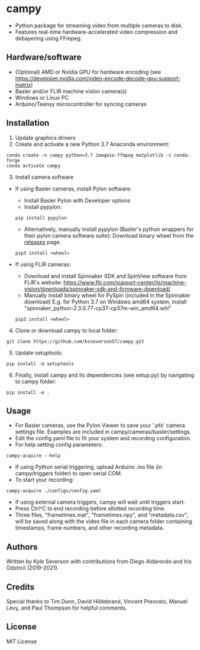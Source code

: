# campy
- Python package for streaming video from multiple cameras to disk. 
- Features real-time hardware-accelerated video compression and debayering using FFmpeg.

## Hardware/software
- (Optional) AMD or Nvidia GPU for hardware encoding (see https://developer.nvidia.com/video-encode-decode-gpu-support-matrix)
- Basler and/or FLIR machine vision camera(s)
- Windows or Linux PC
- Arduino/Teensy microcontroller for syncing cameras

## Installation
1. Update graphics drivers
2. Create and activate a new Python 3.7 Anaconda environment:
```
conda create -n campy python=3.7 imageio-ffmpeg matplotlib -c conda-forge
conda activate campy
```
3. Install camera software
- If using Basler cameras, install Pylon software:
  - Install Basler Pylon with Developer options
  - Install pypylon:
  ```
  pip install pypylon
  ```
  - Alternatively, manually install pypylon (Basler's python wrappers for their pylon camera software suite):
  Download binary wheel from the [releases](https://github.com/Basler/pypylon/releases) page.
  ```
  pip3 install <wheel>
  ```

- If using FLIR cameras:
  - Download and install Spinnaker SDK and SpinView software from FLIR's website: 
    https://www.flir.com/support-center/iis/machine-vision/downloads/spinnaker-sdk-and-firmware-download/
  - Manually install binary wheel for PySpin (included in the Spinnaker download)
    E.g. for Python 3.7 on Windows amd64 system, install "spinnaker_python-2.3.0.77-cp37-cp37m-win_amd64.whl"
  ```
  pip3 install <wheel>
  ```
4. Clone or download campy to local folder:
```
git clone https://github.com/ksseverson57/campy.git
```
5. Update setuptools:
```
pip install -U setuptools
```
6. Finally, install campy and its dependencies (see setup.py) by navigating to campy folder:
```
pip install -e .
```

## Usage
- For Basler cameras, use the Pylon Viewer to save your '.pfs' camera settings file. Examples are included in campy/cameras/basler/settings.
- Edit the config.yaml file to fit your system and recording configuration.
- For help setting config parameters:
```
campy-acquire --help
```
- If using Python serial triggering, upload Arduino .ino file (in campy/triggers folder) to open serial COM.
- To start your recording:
```
campy-acquire ./configs/config.yaml
```
- If using external camera triggers, campy will wait until triggers start.
- Press Ctrl^C to end recording before allotted recording time.
- Three files, "frametimes.mat", "frametimes.npy", and "metadata.csv", will be saved along with the video file in each camera folder containing timestamps, frame numbers, and other recording metadata.

## Authors
Written by Kyle Severson with contributions from Diego Aldarondo and Iris Odstrcil (2019-2021).

## Credits
Special thanks to Tim Dunn, David Hildebrand, Vincent Prevosto, Manuel Levy, and Paul Thompson for helpful comments.

## License
MIT License
